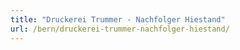 ```yaml
---
title: "Druckerei Trummer - Nachfolger Hiestand"
url: /bern/druckerei-trummer-nachfolger-hiestand/
---
```

